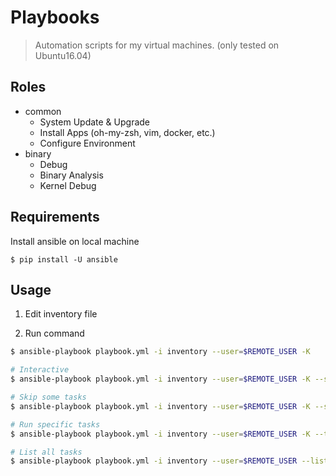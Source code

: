 Playbooks
=========

> Automation scripts for my virtual machines. (only tested on Ubuntu16.04)


Roles
-----

- common
    - System Update & Upgrade
    - Install Apps (oh-my-zsh, vim, docker, etc.)
    - Configure Environment
- binary
    - Debug
    - Binary Analysis
    - Kernel Debug


Requirements
------------

Install ansible on local machine

```
$ pip install -U ansible
```


Usage
-----

1. Edit inventory file

2. Run command

```bash
$ ansible-playbook playbook.yml -i inventory --user=$REMOTE_USER -K

# Interactive
$ ansible-playbook playbook.yml -i inventory --user=$REMOTE_USER -K --step

# Skip some tasks
$ ansible-playbook playbook.yml -i inventory --user=$REMOTE_USER -K --skip-tags "kernel,docker"

# Run specific tasks
$ ansible-playbook playbook.yml -i inventory --user=$REMOTE_USER -K --tags "debug"

# List all tasks
$ ansible-playbook playbook.yml -i inventory --user=$REMOTE_USER --list-tasks
```
